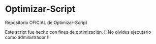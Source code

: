 # Optimizar-Script
Repositorio OFICIAL de Optimizar-Script

Este script fue hecho con fines de optimización.
!! No olvides ejecutarlo como administrador !!
